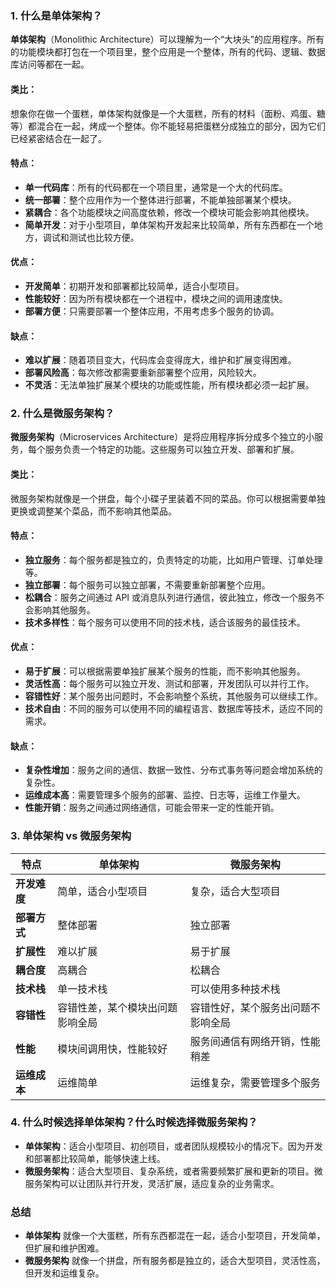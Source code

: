 ### 1. 什么是单体架构？

**单体架构**（Monolithic Architecture）可以理解为一个“大块头”的应用程序。所有的功能模块都打包在一个项目里，整个应用是一个整体，所有的代码、逻辑、数据库访问等都在一起。

#### 类比：

想象你在做一个蛋糕，单体架构就像是一个大蛋糕，所有的材料（面粉、鸡蛋、糖等）都混合在一起，烤成一个整体。你不能轻易把蛋糕分成独立的部分，因为它们已经紧密结合在一起了。

#### 特点：

- **单一代码库**：所有的代码都在一个项目里，通常是一个大的代码库。
- **统一部署**：整个应用作为一个整体进行部署，不能单独部署某个模块。
- **紧耦合**：各个功能模块之间高度依赖，修改一个模块可能会影响其他模块。
- **简单开发**：对于小型项目，单体架构开发起来比较简单，所有东西都在一个地方，调试和测试也比较方便。

#### 优点：

- **开发简单**：初期开发和部署都比较简单，适合小型项目。
- **性能较好**：因为所有模块都在一个进程中，模块之间的调用速度快。
- **部署方便**：只需要部署一个整体应用，不用考虑多个服务的协调。

#### 缺点：

- **难以扩展**：随着项目变大，代码库会变得庞大，维护和扩展变得困难。
- **部署风险高**：每次修改都需要重新部署整个应用，风险较大。
- **不灵活**：无法单独扩展某个模块的功能或性能，所有模块都必须一起扩展。

### 2. 什么是微服务架构？

**微服务架构**（Microservices Architecture）是将应用程序拆分成多个独立的小服务，每个服务负责一个特定的功能。这些服务可以独立开发、部署和扩展。

#### 类比：

微服务架构就像是一个拼盘，每个小碟子里装着不同的菜品。你可以根据需要单独更换或调整某个菜品，而不影响其他菜品。

#### 特点：

- **独立服务**：每个服务都是独立的，负责特定的功能，比如用户管理、订单处理等。
- **独立部署**：每个服务可以独立部署，不需要重新部署整个应用。
- **松耦合**：服务之间通过 API 或消息队列进行通信，彼此独立，修改一个服务不会影响其他服务。
- **技术多样性**：每个服务可以使用不同的技术栈，适合该服务的最佳技术。

#### 优点：

- **易于扩展**：可以根据需要单独扩展某个服务的性能，而不影响其他服务。
- **灵活性高**：每个服务可以独立开发、测试和部署，开发团队可以并行工作。
- **容错性好**：某个服务出问题时，不会影响整个系统，其他服务可以继续工作。
- **技术自由**：不同的服务可以使用不同的编程语言、数据库等技术，适应不同的需求。

#### 缺点：

- **复杂性增加**：服务之间的通信、数据一致性、分布式事务等问题会增加系统的复杂性。
- **运维成本高**：需要管理多个服务的部署、监控、日志等，运维工作量大。
- **性能开销**：服务之间通过网络通信，可能会带来一定的性能开销。

### 3. 单体架构 vs 微服务架构

| 特点         | 单体架构                         | 微服务架构                         |
| ------------ | -------------------------------- | ---------------------------------- |
| **开发难度** | 简单，适合小型项目               | 复杂，适合大型项目                 |
| **部署方式** | 整体部署                         | 独立部署                           |
| **扩展性**   | 难以扩展                         | 易于扩展                           |
| **耦合度**   | 高耦合                           | 松耦合                             |
| **技术栈**   | 单一技术栈                       | 可以使用多种技术栈                 |
| **容错性**   | 容错性差，某个模块出问题影响全局 | 容错性好，某个服务出问题不影响全局 |
| **性能**     | 模块间调用快，性能较好           | 服务间通信有网络开销，性能稍差     |
| **运维成本** | 运维简单                         | 运维复杂，需要管理多个服务         |

### 4. 什么时候选择单体架构？什么时候选择微服务架构？

- **单体架构**：适合小型项目、初创项目，或者团队规模较小的情况下。因为开发和部署都比较简单，能够快速上线。
- **微服务架构**：适合大型项目、复杂系统，或者需要频繁扩展和更新的项目。微服务架构可以让团队并行开发，灵活扩展，适应复杂的业务需求。

### 总结

- **单体架构** 就像一个大蛋糕，所有东西都混在一起，适合小型项目，开发简单，但扩展和维护困难。
- **微服务架构** 就像一个拼盘，所有服务都是独立的，适合大型项目，灵活性高，但开发和运维复杂。
